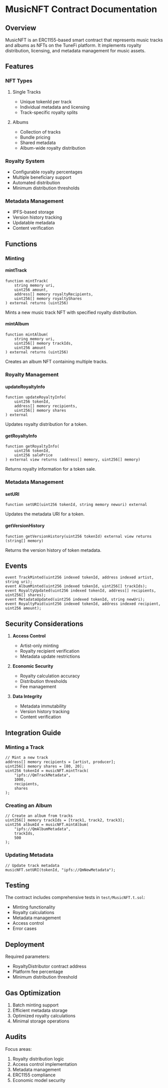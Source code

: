 # MusicNFT Contract Documentation

## Overview
MusicNFT is an ERC1155-based smart contract that represents music tracks and albums as NFTs on the TuneFi platform. It implements royalty distribution, licensing, and metadata management for music assets.

## Features

### NFT Types
1. Single Tracks
   - Unique tokenId per track
   - Individual metadata and licensing
   - Track-specific royalty splits

2. Albums
   - Collection of tracks
   - Bundle pricing
   - Shared metadata
   - Album-wide royalty distribution

### Royalty System
- Configurable royalty percentages
- Multiple beneficiary support
- Automated distribution
- Minimum distribution thresholds

### Metadata Management
- IPFS-based storage
- Version history tracking
- Updatable metadata
- Content verification

## Functions

### Minting

#### mintTrack
```solidity
function mintTrack(
    string memory uri,
    uint256 amount,
    address[] memory royaltyRecipients,
    uint256[] memory royaltyShares
) external returns (uint256)
```
Mints a new music track NFT with specified royalty distribution.

#### mintAlbum
```solidity
function mintAlbum(
    string memory uri,
    uint256[] memory trackIds,
    uint256 amount
) external returns (uint256)
```
Creates an album NFT containing multiple tracks.

### Royalty Management

#### updateRoyaltyInfo
```solidity
function updateRoyaltyInfo(
    uint256 tokenId,
    address[] memory recipients,
    uint256[] memory shares
) external
```
Updates royalty distribution for a token.

#### getRoyaltyInfo
```solidity
function getRoyaltyInfo(
    uint256 tokenId,
    uint256 salePrice
) external view returns (address[] memory, uint256[] memory)
```
Returns royalty information for a token sale.

### Metadata Management

#### setURI
```solidity
function setURI(uint256 tokenId, string memory newuri) external
```
Updates the metadata URI for a token.

#### getVersionHistory
```solidity
function getVersionHistory(uint256 tokenId) external view returns (string[] memory)
```
Returns the version history of token metadata.

## Events

```solidity
event TrackMinted(uint256 indexed tokenId, address indexed artist, string uri);
event AlbumMinted(uint256 indexed tokenId, uint256[] trackIds);
event RoyaltyUpdated(uint256 indexed tokenId, address[] recipients, uint256[] shares);
event MetadataUpdated(uint256 indexed tokenId, string newUri);
event RoyaltyPaid(uint256 indexed tokenId, address indexed recipient, uint256 amount);
```

## Security Considerations

1. **Access Control**
   - Artist-only minting
   - Royalty recipient verification
   - Metadata update restrictions

2. **Economic Security**
   - Royalty calculation accuracy
   - Distribution thresholds
   - Fee management

3. **Data Integrity**
   - Metadata immutability
   - Version history tracking
   - Content verification

## Integration Guide

### Minting a Track
```solidity
// Mint a new track
address[] memory recipients = [artist, producer];
uint256[] memory shares = [80, 20];
uint256 tokenId = musicNFT.mintTrack(
    "ipfs://QmTrackMetadata",
    1000,
    recipients,
    shares
);
```

### Creating an Album
```solidity
// Create an album from tracks
uint256[] memory trackIds = [track1, track2, track3];
uint256 albumId = musicNFT.mintAlbum(
    "ipfs://QmAlbumMetadata",
    trackIds,
    500
);
```

### Updating Metadata
```solidity
// Update track metadata
musicNFT.setURI(tokenId, "ipfs://QmNewMetadata");
```

## Testing

The contract includes comprehensive tests in `test/MusicNFT.t.sol`:
- Minting functionality
- Royalty calculations
- Metadata management
- Access control
- Error cases

## Deployment

Required parameters:
- RoyaltyDistributor contract address
- Platform fee percentage
- Minimum distribution threshold

## Gas Optimization

1. Batch minting support
2. Efficient metadata storage
3. Optimized royalty calculations
4. Minimal storage operations

## Audits

Focus areas:
1. Royalty distribution logic
2. Access control implementation
3. Metadata management
4. ERC1155 compliance
5. Economic model security
